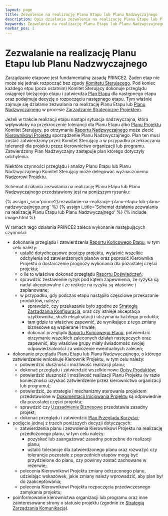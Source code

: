 ```yaml
---
layout: page
title: Zezwolenie na realizację Planu Etapu lub Planu Nadzwyczajnego
description: Opis działania zezwolenia na realizację Planu Etapu lub Planu Nadzwyczajnego w metodyce PRINCE2
keywords: Zezwolenie na realizację Planu Etapu lub Planu Nadzwyczajnego PRINCE2 metodyka działanie proces
navbar_pos: 1
---
```

# Zezwalanie na realizację Planu Etapu lub Planu Nadzwyczajnego

Zarządzanie etapowe jest fundamentalną zasadą PRINCE2. Żaden etap nie może się jednak rozpocząć
bez zgody [Komitetu Sterującego](/prince2/komitet-sterujacy). Pod koniec każdego etpu (poza ostatnim)
Komitet Sterujący dokonuje przeglądu osiągnięć bieżącego etapu i zatwierdza [Plan Etapu](/prince2/opisy-produktow-zarzadczych/plan)
dla następnego etapu oraz podejmuje decyzję o rozpoczęciu następnego etapu. Tym właśnie zajmuje się
działanie zezwalania na realizację Planu Etapu lub [Planu Nadzwyczajnego](/prince2/opisy-produktow-zarzadczych/plan-nadzwyczajny) w
procesie [Zarządzanie Strategiczne Projektem](/prince2/zarzadzanie-strategiczne-projektem).

Jeżeli w trakcie realizacji etapu nastąpi sytuacja nadzwyczajna, która wpływałaby na przekroczenie tolerancji
dla Planu Etapu albo [Planu Projektu](/prince2/opisy-produktow-zarzadczych/plan) Komitet Sterujący, po otrzymaniu
[Raportu Nadzwyczajnego](/prince2/opisy-produktow-zarzadczych/raport-nadzwyczajny) może zlecić [Kierownikowi Projektu](/prnice2/kierownik-projektu)
sporządzenie Planu Nadzwyczajnego. Plan ten musi zostać zatwierdzony przez Komitet Sterujący a w przypadku
przekraczania tolerancji dla projektu przez kierownictwo organizacji lub programu. Zatwierdzony Plan Nadzwyczajny
zastępuje plan którego dotyczyły odchylenia.

Niektóre czynności przeglądu i analizy Planu Etapu lub Planu Nadzwyczajnego Komitet Sterujący może delegować
wyznaczonemu Nadzorowi Projektu.

Schemat działania zezwalania na realizację Planu Etapu lub Planu Nadzwyczajnego przedstawiony jest na poniższym rysunku:

{% assign i_src='prince2/zezwalanie-na-realizacje-planu-etapu-lub-planu-nadzwyczajnego.png' %}
{% assign i_title='Schemat działania zezwalania na realizację Planu Etapu lub Planu Nadzwyczajnego' %}
{% include image.html %}

W ramach tego działania PRINCE2 zaleca wykonanie następujących czynności:

  * dokonanie przeglądu i zatwierdzenia [Raportu Końcowego Etapu](/prince2/opisy-produktow-zarzadczych/raport-koncowy-etapu), w tym celu należy:
    * ustalić dotychczasowe postępy projektu, wyjaśnić wszelkie odchylenia od zatwierdzonych planów oraz poprosić Kierownika
Projektu o dostarczenie prognozy wykonania dla pozostałej części projektu;
    * o ile to właściwe dokonać przeglądu [Raportu Doświadczeń](/prince2/opisy-produktow-zarzadczych/raport-doswiadczen);
    * sprawdzić zestawienie ryzyk pod kątem zapewnienia, że ryzyka są nadal akceptowalne i że reakcje na ryzyka
są właściwe i zaplanowane;
    * w przypadku, gdy podczas etapu nastąpiło częściowe przekazanie produktów, należy:
      * sprawdzić, czy przekazanie było zgodne ze [Strategią Zarządzania Konfiguracją](/prince2/opisy-produktow-zarzadczych/strategia-zarzadzania-konfiguracja),
oraz czy istnieje akceptacja użytkownika, służb eksploatacji i utrzymania każdego produktu;
      * tam gdzie to właściwe zapewnić, że wynikające z tego zmiany biznesowe są wspierane i trwałe;
      * dokonać przeglądu [Raportu Końcowego Etapu](/prince2/opisy-produktow-zarzadczych/raport-koncowy-etapu), potwierdzić otrzymanie wszelkich zaleconych
działań następczych oraz zapewnić, aby właściwe grupy miały świadomość swojej odpowiedzialności za wdrożenie ewentualnych zaleceń;
  * dokonanie przeglądu Planu Etapu lub Planu Nadzwyczajnego, o którego zatwierdzenie wnioskuje Kierownik Projektu,
w tym celu należy:
    * potwierdzić słuszność i możliwość realizacji planu;
    * dokonać przeglądu i zatwierdzić wszelkie nowe [Opisy Produktów](/prince2/opisy-produktow-zarzadczych/opis-produktu);
    * potwierdzić słuszność i możliwość realizacji Planu Projektu (w razie konieczności uzyskać zatwierdzenie przez
kierownictwo organizacji lub programu);
    * potwierdzić, że strategie i mechanizmy sterowania projektem przedstawione w [Dokumentacji Inicjowania Projektu](/prince2/opisy-produktow-zarzadczych/dokumentacja-inicjowania-projektu)
są odpowiednie dla pozostałej części projektu;
    * sprawdzić czy [Uzasadnienie Biznesowe](/prince2/opisy-produktow-zarzadczych/uzasadnienie-biznesowe) przedstawia zasadny projekt;
    * dokonać przeglądu i zatwierdzić [Plan Przeglądu Korzyści](/prince2/opisy-produktow-zarzadczych/plan-przegladu-korzysci);
  * podjęcie jednej z trzech poniższych decyzji dotyczących:
    * zatwierdzenia planu i zezwolenia Kierownikowi Projektu na realizację przedłożonego planu, w tym celu należy:
      * pozyskać lub zaangażować zasadny potrzebne do realizacji planu;
      * ustalić tolerancje dla zatwierdzonego planu oraz rozważyć czy tolerancje pozostałe z poprzednich etapów
mogą być przydzielone do planu, czy powinny zostać zachowane w rezerwie;
    * polecenia Kierownikowi Projektu zmiany odrzuconego planu, udzielając wskazówek, jakie zmiany należy wprowadzić, aby plan
był do zaakceptowania;
    * polecenia Kierownikowi Projektu rozpoczęcia przedwczesnego zamykania projektu;
  * poinformowanie kierownictwa organizacji lub programu oraz inne zainteresowane strony o statusie projektu (zgodnie ze
[Strategią Zarządzania Komunikacją](/prince2/opisy-produktow-zarzadczych/strategia-zarzadzania-komunikacja)).